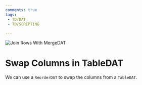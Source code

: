 ```yaml
---
comments: true
tags:
 - TD/DAT
 - TD/SCRIPTING

---
```


![Join Rows With MergeDAT](../img/SwapColsInTableDAT.pngg)

# Swap Columns in TableDAT
We can use a `ReorderDAT` to swap the columns from a `TableDAT`.